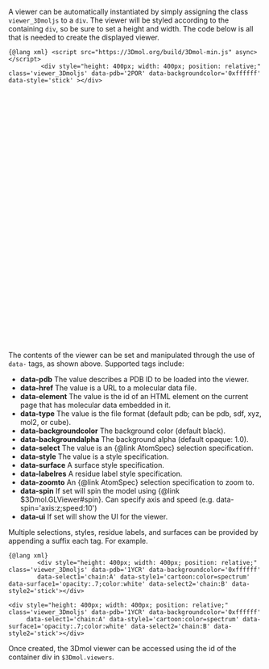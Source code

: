 <script src="../build/3Dmol-min.js"></script> 
A viewer can be automatically instantiated by simply assigning the class `viewer_3Dmoljs` to a `div`.
The viewer will be styled according to the containing `div`, so be sure to set a height and width.
The code below is all that is needed to create the displayed viewer.

```
{@lang xml} <script src="https://3Dmol.org/build/3Dmol-min.js" async></script>     
         <div style="height: 400px; width: 400px; position: relative;" class='viewer_3Dmoljs' data-pdb='2POR' data-backgroundcolor='0xffffff' data-style='stick' ></div>       
```

<div style="height: 500px; width: 500px; position: relative;" class='viewer_3Dmoljs' data-pdb='2POR' data-backgroundcolor='0xffffff' data-style='stick' data-ui="true"></div>       

The contents of the viewer can be set and manipulated through the use of `data-` tags, as shown above.  Supported tags include:
 - **data-pdb** The value describes a PDB ID to be loaded into the viewer.
 - **data-href** The value is a URL to a molecular data file.
 - **data-element** The value is the id of an HTML element on the current page that has molecular data embedded in it.
 - **data-type** The value is the file format (default pdb; can be pdb, sdf, xyz, mol2, or cube).  
 - **data-backgroundcolor** The background color (default black).
 - **data-backgroundalpha** The background alpha (default opaque: 1.0).
 - **data-select** The value is an {@link AtomSpec} selection specification.
 - **data-style** The value is a style specification.
 - **data-surface** A surface style specification.
 - **data-labelres** A residue label style specification.
 - **data-zoomto** An {@link AtomSpec} selection specification to zoom to.
 - **data-spin** If set will spin the model using {@link $3Dmol.GLViewer#spin}. Can specify axis and speed (e.g. data-spin='axis:z;speed:10')
 - **data-ui** If set will show the UI for the viewer.
 
 Multiple selections, styles, residue labels, and surfaces can be provided by appending a suffix
 each tag.  For example.
 
 ```
{@lang xml} 
         <div style="height: 400px; width: 400px; position: relative;" class='viewer_3Dmoljs' data-pdb='1YCR' data-backgroundcolor='0xffffff' 
         data-select1='chain:A' data-style1='cartoon:color=spectrum' data-surface1='opacity:.7;color:white' data-select2='chain:B' data-style2='stick'></div>       
```

    <div style="height: 400px; width: 400px; position: relative;" class='viewer_3Dmoljs' data-pdb='1YCR' data-backgroundcolor='0xffffff' 
         data-select1='chain:A' data-style1='cartoon:color=spectrum' data-surface1='opacity:.7;color:white' data-select2='chain:B' data-style2='stick'></div>  
 
 Once created, the 3Dmol viewer can be accessed using the id of the container div in `$3Dmol.viewers`.




 
